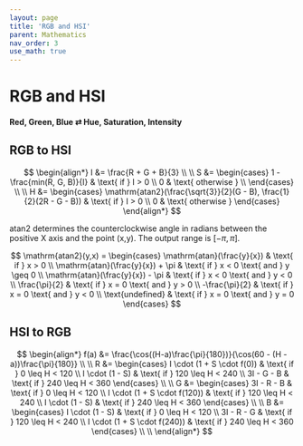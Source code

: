 ```yaml
---
layout: page
title: 'RGB and HSI'
parent: Mathematics
nav_order: 3
use_math: true
---
```


# RGB and HSI

#### Red, Green, Blue $\rightleftarrows$ Hue, Saturation, Intensity

## RGB to HSI

$$
\begin{align*}
I &= \frac{R + G + B}{3} \\
\\
S &= \begin{cases}
1 - \frac{min(R, G, B)}{I} & \text{ if } I > 0 \\
0 & \text{ otherwise } \\
\end{cases} \\
\\
H &= \begin{cases}
\mathrm{atan2}(\frac{\sqrt{3}}{2}(G - B), \frac{1}{2}(2R - G - B))
& \text{ if } I > 0 \\
0 & \text{ otherwise }
\end{cases}
\end{align*}
$$

$\mathrm{atan2}$ determines the counterclockwise angle in radians between the positive X axis and the point (x,y). The output range is $[-\pi,\pi]$.

$$
\mathrm{atan2}(y,x) = \begin{cases}
\mathrm{atan}(\frac{y}{x}) & \text{ if } x > 0 \\
\mathrm{atan}(\frac{y}{x}) + \pi & \text{ if } x < 0 \text{ and } y \geq 0 \\
\mathrm{atan}(\frac{y}{x}) - \pi & \text{ if } x < 0 \text{ and } y < 0 \\
\frac{\pi}{2} & \text{ if } x = 0 \text{ and } y > 0 \\
-\frac{\pi}{2} & \text{ if } x = 0 \text{ and } y < 0 \\
\text{undefined} & \text{ if } x = 0 \text{ and } y = 0 
\end{cases}
$$

## HSI to RGB

$$
\begin{align*}
f(a) &= \frac{\cos((H-a)\frac{\pi}{180})}{\cos(60 - (H - a))\frac{\pi}{180}} \\
\\
R &= \begin{cases}
I \cdot (1 + S \cdot f(0)) & \text{ if } 0 \leq H < 120 \\
I \cdot (1 - S) & \text{ if } 120 \leq H < 240 \\
3I - G - B & \text{ if } 240 \leq H < 360
\end{cases} \\
\\
G &= \begin{cases}
3I - R - B & \text{ if } 0 \leq H < 120 \\
I \cdot (1 + S \cdot f(120)) & \text{ if } 120 \leq H < 240 \\
I \cdot (1 - S) & \text{ if } 240 \leq H < 360
\end{cases} \\
\\
B &= \begin{cases}
I \cdot (1 - S) & \text{ if } 0 \leq H < 120 \\
3I - R - G & \text{ if } 120 \leq H < 240 \\
I \cdot (1 + S \cdot f(240)) & \text{ if } 240 \leq H < 360
\end{cases} \\
\\
\end{align*}
$$
